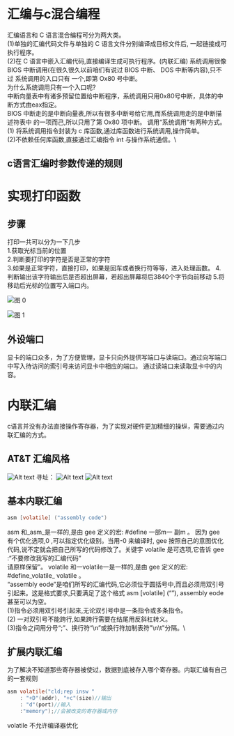 # 汇编与c混合编程
汇编语言和 C 语言混合编程可分为两大类。\
(1)单独的汇编代码文件与单独的 C 语言文件分别编译成目标文件后, 一起链接成可执行程序。\
(2)在 C 语言中嵌入汇编代码,直接编译生成可执行程序。(内联汇编)
系统调用很像 BIOS 中断调用(在很久很久以前咱们有说过 BIOS 中断、 DOS 中断等内容),只不过
系统调用的入口只有 一个,即第 Ox80 号中断。\
为什么系统调用只有一个入口呢?\
中断向量表中有诸多预留位置给中断程序，系统调用只用0x80号中断，具体的中断方式由eax指定。\
BIOS 中断走的是中断向量表,所以有很多中断号给它用,而系统调用走的是中断描述符表中
的一项而己,所以只用了第 Ox80 项中断。
调用“系统调用”有两种方式。\
(1) 将系统调用指令封装为 c 库函数,通过库函数进行系统调用,操作简单。\
(2)不依赖任何库函数,直接通过汇编指令 int 与操作系统通信。\
## c语言汇编时参数传递的规则

# 实现打印函数
## 步骤
打印一共可以分为一下几步\
1.获取光标当前的位置\
2.判断要打印的字符是否是正常的字符\
3.如果是正常字符，直接打印，如果是回车或者换行符等等，进入处理函数。
4.判断输出该字符输出后是否超出屏幕，若超出屏幕将后3840个字节向前移动
5.将移动后光标的位置写入端口内。

![图 0](../../images/2383645f3a4d0f6361adec6fe5c7e2f54ff68f5b0578795a4c09c02502de8fd2.png)

![图 1](../../images/e8877554c48ecef7c3ea20ddd297d40bf761b77f3a9d401018851377fb025f0c.png)  

## 外设端口
显卡的端口众多，为了方便管理，显卡只向外提供写端口与读端口。通过向写端口中写入待访问的索引号来访问显卡中相应的端口。
通过读端口来读取显卡中的内容。
# 内联汇编
c语言并没有办法直接操作寄存器，为了实现对硬件更加精细的操纵，需要通过内联汇编的方式。
##  AT&T 汇编风格
![Alt text](image-3.png)
寻址：
![Alt text](image.png)
![Alt text](image6.png)
## 基本内联汇编
```c
asm [volatile] ("assembly code")
```
asm 和_asm_是一样的,是由 gee 定义的宏: #define 一部m一 副m 。
因为 gee 有个优化选项,0 ,可以指定优化级别。当用-0 来编译时, gee 按照自己的意图优化代码,说不定就会把自己所写的代码修改了。关键宇 volatile 是可选项,它告诉 gee :“不要修改我写的汇编代码”\
请原样保留”。 volatile 和一volatile一是一样的,是由 gee 定义的宏: #define_volatile_ volatile 。\
“assembly eode”是咱们所写的汇编代码,它必须位于圆括号中,而且必须用双引号引起来。这是格式要求,只要满足了这个格式 asm [volatile] (“”), assembly eode 甚至可以为空。\
(1)指令必须用双引号引起来,无论双引号中是一条指令或多条指令。\
(2) 一对双引号不能跨行,如果跨行需要在结尾用反斜杠转义。\
(3)指令之间用分号“;”、换行符“\n”或换行符加制表符"\n\t"分隔。\
## 扩展内联汇编
为了解决不知道那些寄存器被使过，数据到底被存入哪个寄存器。内联汇编有自己的一套规则
```c
asm volatile("cld;rep insw " 
    : "+D"(addr), "+c"(size)//输出
    : "d"(port)//输入
    :"memory");//会被改变的寄存器或内存
```

volatile 不允许编译器优化